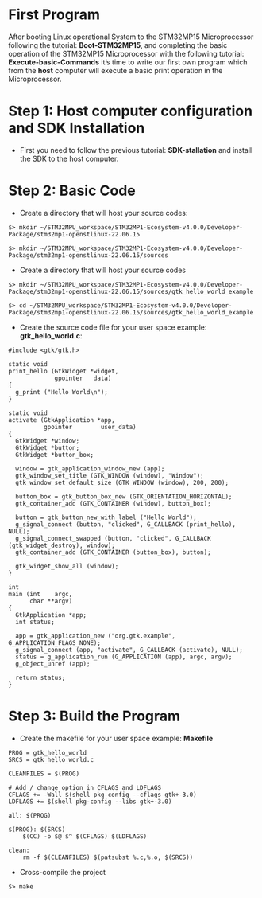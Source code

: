 # First Program

After booting Linux operational System to the STM32MP15 Microprocessor following the tutorial: **Boot-STM32MP15**, and completing the basic operation of the STM32MP15 Microprocessor with the following tutorial: **Execute-basic-Commands** it’s time to write our first own program which from the **host** computer will execute a basic print operation in the  Microprocessor.

# Step 1: Host computer configuration and SDK Installation

- First you need to follow the previous tutorial: **SDK-stallation** and install the SDK to the host computer.

# Step 2: Basic Code

- Create a directory that will host your source codes:

`$> mkdir ~/STM32MPU_workspace/STM32MP1-Ecosystem-v4.0.0/Developer-Package/stm32mp1-openstlinux-22.06.15`

`$> mkdir ~/STM32MPU_workspace/STM32MP1-Ecosystem-v4.0.0/Developer-Package/stm32mp1-openstlinux-22.06.15/sources`

- Create a directory that will host your source codes

`$> mkdir ~/STM32MPU_workspace/STM32MP1-Ecosystem-v4.0.0/Developer-Package/stm32mp1-openstlinux-22.06.15/sources/gtk_hello_world_example`

`$> cd ~/STM32MPU_workspace/STM32MP1-Ecosystem-v4.0.0/Developer-Package/stm32mp1-openstlinux-22.06.15/sources/gtk_hello_world_example`

- Create the source code file for your user space example: **gtk_hello_world.c**:

```
#include <gtk/gtk.h>

static void
print_hello (GtkWidget *widget,
             gpointer   data)
{
  g_print ("Hello World\n");
}

static void
activate (GtkApplication *app,
          gpointer        user_data)
{
  GtkWidget *window;
  GtkWidget *button;
  GtkWidget *button_box;

  window = gtk_application_window_new (app);
  gtk_window_set_title (GTK_WINDOW (window), "Window");
  gtk_window_set_default_size (GTK_WINDOW (window), 200, 200);

  button_box = gtk_button_box_new (GTK_ORIENTATION_HORIZONTAL);
  gtk_container_add (GTK_CONTAINER (window), button_box);

  button = gtk_button_new_with_label ("Hello World");
  g_signal_connect (button, "clicked", G_CALLBACK (print_hello), NULL);
  g_signal_connect_swapped (button, "clicked", G_CALLBACK (gtk_widget_destroy), window);
  gtk_container_add (GTK_CONTAINER (button_box), button);

  gtk_widget_show_all (window);
}

int
main (int    argc,
      char **argv)
{
  GtkApplication *app;
  int status;

  app = gtk_application_new ("org.gtk.example", G_APPLICATION_FLAGS_NONE);
  g_signal_connect (app, "activate", G_CALLBACK (activate), NULL);
  status = g_application_run (G_APPLICATION (app), argc, argv);
  g_object_unref (app);

  return status;
}
```
# Step 3: Build the Program

- Create the makefile for your user space example: **Makefile**

```
PROG = gtk_hello_world
SRCS = gtk_hello_world.c

CLEANFILES = $(PROG)

# Add / change option in CFLAGS and LDFLAGS
CFLAGS += -Wall $(shell pkg-config --cflags gtk+-3.0)
LDFLAGS += $(shell pkg-config --libs gtk+-3.0)

all: $(PROG)

$(PROG): $(SRCS)
	$(CC) -o $@ $^ $(CFLAGS) $(LDFLAGS)

clean:
	rm -f $(CLEANFILES) $(patsubst %.c,%.o, $(SRCS))
 ```
- Cross-compile the project

`$> make`


